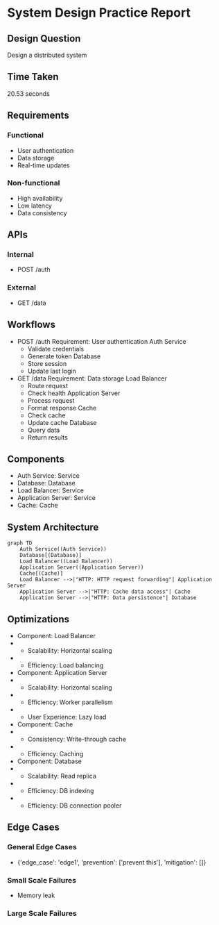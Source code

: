 # System Design Practice Report

## Design Question
Design a distributed system

## Time Taken
20.53 seconds

## Requirements
### Functional
- User authentication
- Data storage
- Real-time updates

### Non-functional
- High availability
- Low latency
- Data consistency

## APIs
### Internal
- POST /auth

### External
- GET /data

## Workflows
- POST /auth
  Requirement: User authentication
  Auth Service
    - Validate credentials
    - Generate token
  Database
    - Store session
    - Update last login
- GET /data
  Requirement: Data storage
  Load Balancer
    - Route request
    - Check health
  Application Server
    - Process request
    - Format response
  Cache
    - Check cache
    - Update cache
  Database
    - Query data
    - Return results

## Components
- Auth Service: Service
- Database: Database
- Load Balancer: Service
- Application Server: Service
- Cache: Cache

## System Architecture
```mermaid
graph TD
    Auth Service((Auth Service))
    Database[(Database)]
    Load Balancer((Load Balancer))
    Application Server((Application Server))
    Cache[(Cache)]
    Load Balancer -->|"HTTP: HTTP request forwarding"| Application Server
    Application Server -->|"HTTP: Cache data access"| Cache
    Application Server -->|"HTTP: Data persistence"| Database
```

## Optimizations
- Component: Load Balancer
-   - Scalability: Horizontal scaling
-   - Efficiency: Load balancing
- Component: Application Server
-   - Scalability: Horizontal scaling
-   - Efficiency: Worker parallelism
-   - User Experience: Lazy load
- Component: Cache
-   - Consistency: Write-through cache
-   - Efficiency: Caching
- Component: Database
-   - Scalability: Read replica
-   - Efficiency: DB indexing
-   - Efficiency: DB connection pooler

## Edge Cases
### General Edge Cases
- {'edge_case': 'edge1', 'prevention': ['prevent this'], 'mitigation': []}

### Small Scale Failures
- Memory leak

### Large Scale Failures
